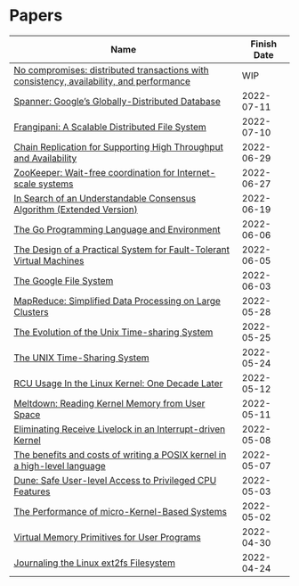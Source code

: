 # Papers

| Name | Finish Date |
| ---- | ----------- |
| [No compromises: distributed transactions with consistency, availability, and performance](https://dl.acm.org/doi/10.1145/2815400.2815425) | WIP |
| [Spanner: Google’s Globally-Distributed Database](https://dl.acm.org/doi/10.1145/2491245) | 2022-07-11 |
| [Frangipani: A Scalable Distributed File System](https://dl.acm.org/doi/10.1145/269005.266694) | 2022-07-10 |
| [Chain Replication for Supporting High Throughput and Availability](https://dl.acm.org/doi/10.5555/1251254.1251261) | 2022-06-29 |
| [ZooKeeper: Wait-free coordination for Internet-scale systems](https://dl.acm.org/doi/10.5555/1855840.1855851) | 2022-06-27 |
| [In Search of an Understandable Consensus Algorithm (Extended Version)](https://dl.acm.org/doi/10.5555/2643634.2643666) | 2022-06-19 |
| [The Go Programming Language and Environment](https://cacm.acm.org/magazines/2022/5/260357-the-go-programming-language-and-environment/fulltext) | 2022-06-06 |
| [The Design of a Practical System for Fault-Tolerant Virtual Machines](https://dl.acm.org/doi/10.1145/1899928.1899932) | 2022-06-05 |
| [The Google File System](https://dl.acm.org/doi/10.1145/1165389.945450) | 2022-06-03 |
| [MapReduce: Simplified Data Processing on Large Clusters](https://dl.acm.org/doi/10.1145/1327452.1327492) | 2022-05-28 |
| [The Evolution of the Unix Time-sharing System](https://dl.acm.org/doi/10.5555/645679.664095) | 2022-05-25 |
| [The UNIX Time-Sharing System](https://dl.acm.org/doi/10.1145/361011.361061) | 2022-05-24 |
| [RCU Usage In the Linux Kernel: One Decade Later](https://dl.acm.org/doi/abs/10.1145/3421473.3421481) | 2022-05-12 |
| [Meltdown: Reading Kernel Memory from User Space](https://dl.acm.org/doi/10.1145/3357033) | 2022-05-11 |
| [Eliminating Receive Livelock in an Interrupt-driven Kernel](https://dl.acm.org/doi/10.1145/263326.263335) | 2022-05-08 |
| [The benefits and costs of writing a POSIX kernel in a high-level language](https://www.usenix.org/conference/osdi18/presentation/cutler) | 2022-05-07 |
| [Dune: Safe User-level Access to Privileged CPU Features](https://dl.acm.org/doi/10.5555/2387880.2387913) | 2022-05-03 |
| [The Performance of micro-Kernel-Based Systems](https://dl.acm.org/doi/10.1145/268998.266660) | 2022-05-02 |
| [Virtual Memory Primitives for User Programs](https://dl.acm.org/doi/10.1145/106972.106984) | 2022-04-30 |
| [Journaling the Linux ext2fs Filesystem](https://www.cs.miami.edu/~burt/learning/Csc521.081/docs/paper.aw.pdf) | 2022-04-24 |
